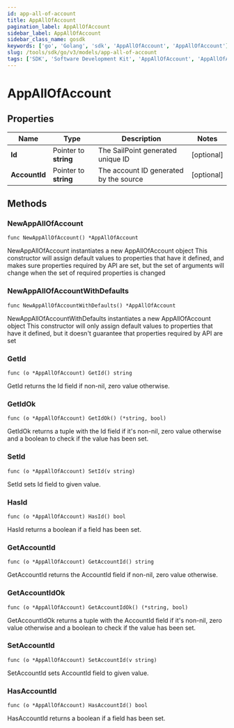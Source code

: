 ```yaml
---
id: app-all-of-account
title: AppAllOfAccount
pagination_label: AppAllOfAccount
sidebar_label: AppAllOfAccount
sidebar_class_name: gosdk
keywords: ['go', 'Golang', 'sdk', 'AppAllOfAccount', 'AppAllOfAccount']
slug: /tools/sdk/go/v3/models/app-all-of-account
tags: ['SDK', 'Software Development Kit', 'AppAllOfAccount', 'AppAllOfAccount']
---
```


# AppAllOfAccount

## Properties

| Name | Type | Description | Notes |
| --- | --- | --- | --- |
| **Id** | Pointer to **string** | The SailPoint generated unique ID | [optional] |
| **AccountId** | Pointer to **string** | The account ID generated by the source | [optional] |

## Methods

### NewAppAllOfAccount

`func NewAppAllOfAccount() *AppAllOfAccount`

NewAppAllOfAccount instantiates a new AppAllOfAccount object This constructor will assign default values to properties that have it defined, and makes sure properties required by API are set, but the set of arguments will change when the set of required properties is changed

### NewAppAllOfAccountWithDefaults

`func NewAppAllOfAccountWithDefaults() *AppAllOfAccount`

NewAppAllOfAccountWithDefaults instantiates a new AppAllOfAccount object This constructor will only assign default values to properties that have it defined, but it doesn't guarantee that properties required by API are set

### GetId

`func (o *AppAllOfAccount) GetId() string`

GetId returns the Id field if non-nil, zero value otherwise.

### GetIdOk

`func (o *AppAllOfAccount) GetIdOk() (*string, bool)`

GetIdOk returns a tuple with the Id field if it's non-nil, zero value otherwise and a boolean to check if the value has been set.

### SetId

`func (o *AppAllOfAccount) SetId(v string)`

SetId sets Id field to given value.

### HasId

`func (o *AppAllOfAccount) HasId() bool`

HasId returns a boolean if a field has been set.

### GetAccountId

`func (o *AppAllOfAccount) GetAccountId() string`

GetAccountId returns the AccountId field if non-nil, zero value otherwise.

### GetAccountIdOk

`func (o *AppAllOfAccount) GetAccountIdOk() (*string, bool)`

GetAccountIdOk returns a tuple with the AccountId field if it's non-nil, zero value otherwise and a boolean to check if the value has been set.

### SetAccountId

`func (o *AppAllOfAccount) SetAccountId(v string)`

SetAccountId sets AccountId field to given value.

### HasAccountId

`func (o *AppAllOfAccount) HasAccountId() bool`

HasAccountId returns a boolean if a field has been set.
